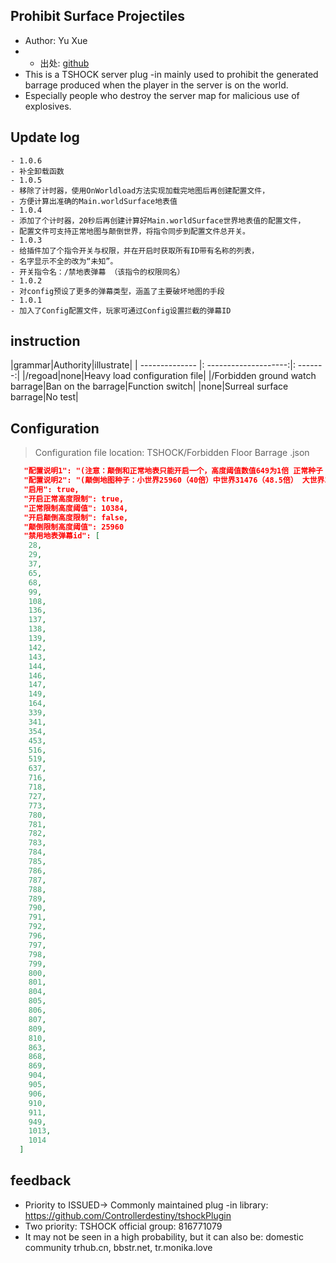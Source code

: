 ## Prohibit Surface Projectiles

- Author: Yu Xue
- - 出处: [github](https://github.com/1242509682/ProhibitSurfaceProjectiles) 
- This is a TSHOCK server plug -in mainly used to prohibit the generated barrage produced when the player in the server is on the world.
- Especially people who destroy the server map for malicious use of explosives.

## Update log

```
- 1.0.6
- 补全卸载函数
- 1.0.5
- 移除了计时器，使用OnWorldload方法实现加载完地图后再创建配置文件，
- 方便计算出准确的Main.worldSurface地表值
- 1.0.4
- 添加了个计时器，20秒后再创建计算好Main.worldSurface世界地表值的配置文件，
- 配置文件可支持正常地图与颠倒世界，将指令同步到配置文件总开关。
- 1.0.3
- 给插件加了个指令开关与权限，并在开启时获取所有ID带有名称的列表，
- 名字显示不全的改为“未知”。
- 开关指令名：/禁地表弹幕 （该指令的权限同名）
- 1.0.2
- 对config预设了更多的弹幕类型，涵盖了主要破坏地图的手段
- 1.0.1
- 加入了Config配置文件，玩家可通过Config设置拦截的弹幕ID
```
## instruction

|grammar|Authority|illustrate|
| -------------- |: --------------------:|: -------:|
|/regoad|none|Heavy load configuration file|
|/Forbidden ground watch barrage|Ban on the barrage|Function switch|
|none|Surreal surface barrage|No test|

## Configuration
> Configuration file location: TSHOCK/Forbidden Floor Barrage .json
```json
   "配置说明1": "(注意：颠倒和正常地表只能开启一个，高度阈值数值649为1倍 正常种子：大世界10384（16倍）",
   "配置说明2": "(颠倒地图种子：小世界25960（40倍）中世界31476（48.5倍） 大世界35370（54.5倍）",
   "启用": true,
   "开启正常高度限制": true,
   "正常限制高度阈值": 10384,
   "开启颠倒高度限制": false,
   "颠倒限制高度阈值": 25960
   "禁用地表弹幕id": [
    28,
    29,
    37,
    65,
    68,
    99,
    108,
    136,
    137,
    138,
    139,
    142,
    143,
    144,
    146,
    147,
    149,
    164,
    339,
    341,
    354,
    453,
    516,
    519,
    637,
    716,
    718,
    727,
    773,
    780,
    781,
    782,
    783,
    784,
    785,
    786,
    787,
    788,
    789,
    790,
    791,
    792,
    796,
    797,
    798,
    799,
    800,
    801,
    804,
    805,
    806,
    807,
    809,
    810,
    863,
    868,
    869,
    904,
    905,
    906,
    910,
    911,
    949,
    1013,
    1014
  ]
```
## feedback
- Priority to ISSUED-> Commonly maintained plug -in library: https://github.com/Controllerdestiny/tshockPlugin
- Two priority: TSHOCK official group: 816771079
- It may not be seen in a high probability, but it can also be: domestic community trhub.cn, bbstr.net, tr.monika.love